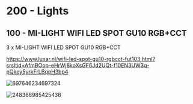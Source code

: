 # 200 - Lights

## 100 - MI-LIGHT WIFI LED SPOT GU10 RGB+CCT

3 x MI-LIGHT WIFI LED SPOT GU10 RGB+CCT

https://www.luxar.nl/wifi-led-spot-gu10-rgbcct-fut103.html?srsltid=AfmBOop-eHrWj8koXsGF6Jd2UQt-f10EN3UW3q-pQkoy5yrkFrLBqpH3bp4

![697646234697324](https://github.com/vanHeemstraSystems/start-finishing/assets/1499433/1ce7aff8-3b78-43ad-8c83-bb6026032d3c)

![248366985425436](https://github.com/vanHeemstraSystems/start-finishing/assets/1499433/13589dd2-20be-47b0-b026-d0e2af746b87)
